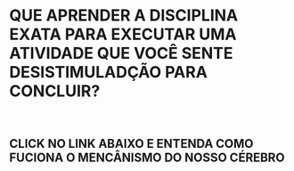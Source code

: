 <h1>QUE APRENDER A DISCIPLINA EXATA PARA EXECUTAR UMA ATIVIDADE QUE VOCÊ SENTE DESISTIMULADÇÃO PARA CONCLUIR?</h1>
<br>
<H2>CLICK NO LINK ABAIXO E ENTENDA COMO FUCIONA O MENCÂNISMO DO NOSSO CÉREBRO</H2>
